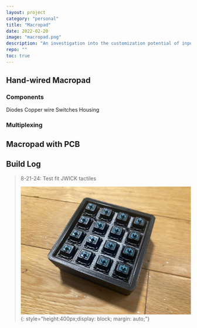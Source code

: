 ```yaml
---
layout: project
category: "personal"
title: "Macropad"
date: 2022-02-20
image: "macropad.png"
description: "An investigation into the customization potential of input devices and their core functionality."
repo: ""
toc: true
---
```


## Hand-wired Macropad

### Components
Diodes
Copper wire
Switches
Housing

### Multiplexing


## Macropad with PCB 


## Build Log
> 8-21-24: Test fit JWICK tactiles 
>
> ![Alt text](/assets/media/macropad_media/test-fit.JPG){: 
style="height:400px;display: block; margin: auto;"}

